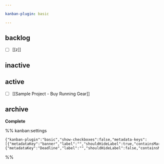 ```yaml
---

kanban-plugin: basic

---
```


## backlog
- [ ] [[z]]



## inactive



## active

- [ ] [[Sample Project - Buy Running Gear]]


## archive

**Complete**




%% kanban:settings
```
{"kanban-plugin":"basic","show-checkboxes":false,"metadata-keys":[{"metadataKey":"banner","label":"","shouldHideLabel":true,"containsMarkdown":true},{"metadataKey":"Deadline","label":"","shouldHideLabel":false,"containsMarkdown":false}]}
```
%%